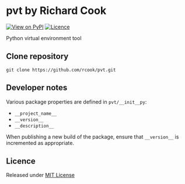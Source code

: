 # pvt by Richard Cook

[![View on PyPI](https://img.shields.io/pypi/v/pvt.svg)](https://pypi.python.org/pypi/pvt)
[![Licence](https://img.shields.io/badge/license-MIT-blue.svg)](https://raw.githubusercontent.com/rcook/pvt/master/LICENSE)

Python virtual environment tool

## Clone repository

```
git clone https://github.com/rcook/pvt.git
```

## Developer notes

Various package properties are defined in `pvt/__init__py`:

* `__project_name__`
* `__version__`
* `__description__`

When publishing a new build of the package, ensure that `__version__` is incremented as appropriate.

## Licence

Released under [MIT License][licence]

[licence]: LICENSE
[pypi]: https://pypi.python.org/pypi
